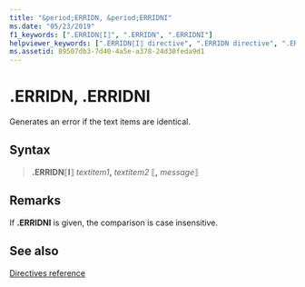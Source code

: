 ```yaml
---
title: "&period;ERRIDN, &period;ERRIDNI"
ms.date: "05/23/2019"
f1_keywords: [".ERRIDN⟦I⟧", ".ERRIDN", ".ERRIDNI"]
helpviewer_keywords: [".ERRIDN⟦I⟧ directive", ".ERRIDN directive", ".ERRIDNI directive"]
ms.assetid: 89507db3-7d40-4a5e-a378-24d30feda9d1
---
```

# &period;ERRIDN, &period;ERRIDNI

Generates an error if the text items are identical.

## Syntax

> **.ERRIDN**⟦**I**⟧ *textitem1*__,__ *textitem2* ⟦__,__ *message*⟧

## Remarks

If **&period;ERRIDNI** is given, the comparison is case insensitive.

## See also

[Directives reference](../../assembler/masm/directives-reference.md)
